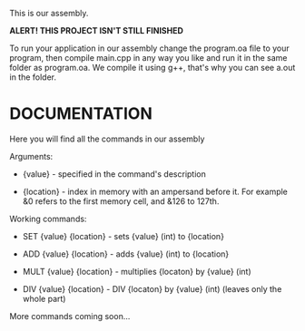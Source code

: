 This is our assembly.

**ALERT! THIS PROJECT ISN'T STILL FINISHED**

To run your application in our assembly change the program.oa file to your program, then compile main.cpp in any way you like and run it in the same folder as program.oa. We compile it using g++, that's why you can see a.out in the folder.



# DOCUMENTATION



Here you will find all the commands in our assembly


Arguments:


* {value} - specified in the command's description

* {location} - index in memory with an ampersand before it. For example &0 refers to the first memory cell, and &126 to 127th.


Working commands:


* SET {value} {location} - sets {value} (int) to {location}

* ADD {value} {location} - adds {value} (int) to {location}

* MULT {value} {location} - multiplies {locaton} by {value} (int)

* DIV {value} {location} - DIV {locaton} by {value} (int) (leaves only the whole part)


More commands coming soon...
